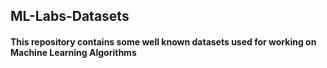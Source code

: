 ## ML-Labs-Datasets
#### This repository contains some well known datasets used for working on Machine Learning Algorithms
